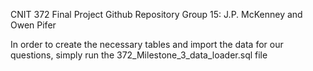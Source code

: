 CNIT 372 Final Project Github Repository
Group 15: J.P. McKenney and Owen Pifer

 In order to create the necessary tables and import the data for our questions, simply run the 372_Milestone_3_data_loader.sql file
